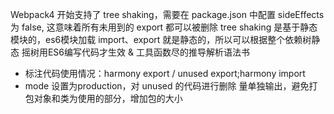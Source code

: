 Webpack4 开始支持了 tree shaking，需要在 package.json 中配置 sideEffects 为 false, 这意味着所有未用到的 export 都可以被删除
tree shaking 是基于静态模块的，es6模块加载 import、export 就是静态的，所以可以根据整个依赖树静态
摇树用ES6编写代码才生效 & 工具函数尽的推导解析语法书
- 标注代码使用情况：harmony export / unused export;harmony import
- mode 设置为production，对 unused 的代码进行删除
量单独输出，避免打包对象和类为使用的部分，增加包的大小